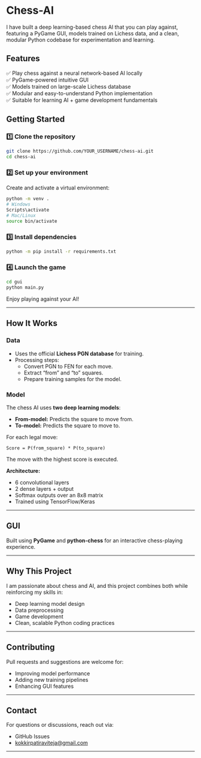 # Chess-AI

I have built a deep learning-based chess AI that you can play against, featuring a PyGame GUI, models trained on Lichess data, and a clean, modular Python codebase for experimentation and learning.

## Features

✅ Play chess against a neural network-based AI locally  
✅ PyGame-powered intuitive GUI  
✅ Models trained on large-scale Lichess database  
✅ Modular and easy-to-understand Python implementation  
✅ Suitable for learning AI + game development fundamentals

## Getting Started

### 1️⃣ Clone the repository
```bash
git clone https://github.com/YOUR_USERNAME/chess-ai.git
cd chess-ai
```

### 2️⃣ Set up your environment
Create and activate a virtual environment:
```bash
python -m venv .
# Windows
Scripts\activate
# Mac/Linux
source bin/activate
```

### 3️⃣ Install dependencies
```bash
python -m pip install -r requirements.txt
```

### 4️⃣ Launch the game
```bash
cd gui
python main.py
```

Enjoy playing against your AI!

---

## How It Works

### Data
- Uses the official **Lichess PGN database** for training.
- Processing steps:
  - Convert PGN to FEN for each move.
  - Extract “from” and “to” squares.
  - Prepare training samples for the model.

### Model
The chess AI uses **two deep learning models**:
- **From-model:** Predicts the square to move from.
- **To-model:** Predicts the square to move to.

For each legal move:
```
Score = P(from_square) * P(to_square)
```
The move with the highest score is executed.

**Architecture:**
- 6 convolutional layers
- 2 dense layers + output
- Softmax outputs over an 8x8 matrix
- Trained using TensorFlow/Keras

---

## GUI

Built using **PyGame** and **python-chess** for an interactive chess-playing experience.

---

## Why This Project

I am passionate about chess and AI, and this project combines both while reinforcing my skills in:
- Deep learning model design
- Data preprocessing
- Game development
- Clean, scalable Python coding practices

---

## Contributing

Pull requests and suggestions are welcome for:
- Improving model performance
- Adding new training pipelines
- Enhancing GUI features

---


## Contact

For questions or discussions, reach out via:
- GitHub Issues
- kokkirpatiraviteja@gmail.com 

---
